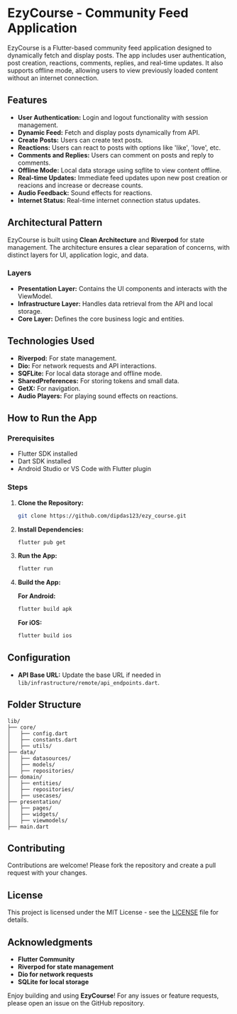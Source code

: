 # EzyCourse - Community Feed Application

EzyCourse is a Flutter-based community feed application designed to dynamically fetch and display posts. The app includes user authentication, post creation, reactions, comments, replies, and real-time updates. It also supports offline mode, allowing users to view previously loaded content without an internet connection.

## Features
- **User Authentication:** Login and logout functionality with session management.
- **Dynamic Feed:** Fetch and display posts dynamically from API.
- **Create Posts:** Users can create text posts.
- **Reactions:** Users can react to posts with options like 'like', 'love', etc.
- **Comments and Replies:** Users can comment on posts and reply to comments.
- **Offline Mode:** Local data storage using sqflite to view content offline.
- **Real-time Updates:** Immediate feed updates upon new post creation or reacions and increase or decrease counts.
- **Audio Feedback:** Sound effects for reactions.
- **Internet Status:** Real-time internet connection status updates.

## Architectural Pattern
EzyCourse is built using **Clean Architecture** and **Riverpod** for state management. The architecture ensures a clear separation of concerns, with distinct layers for UI, application logic, and data.

### Layers
- **Presentation Layer:** Contains the UI components and interacts with the ViewModel.
- **Infrastructure Layer:** Handles data retrieval from the API and local storage.
- **Core Layer:** Defines the core business logic and entities.
  
## Technologies Used
- **Riverpod:** For state management.
- **Dio:** For network requests and API interactions.
- **SQFLite:** For local data storage and offline mode.
- **SharedPreferences:** For storing tokens and small data.
- **GetX:** For navigation.
- **Audio Players:** For playing sound effects on reactions.

## How to Run the App

### Prerequisites
- Flutter SDK installed
- Dart SDK installed
- Android Studio or VS Code with Flutter plugin

### Steps
1. **Clone the Repository:**
   ```bash
   git clone https://github.com/dipdas123/ezy_course.git
   ```
2. **Install Dependencies:**
   ```bash
   flutter pub get
   ```
3. **Run the App:**
   ```bash
   flutter run
   ```
4. **Build the App:**
   
   **For Android:**
   ```bash
   flutter build apk
   ```
   
   **For iOS:**
   ```bash
   flutter build ios
   ```

## Configuration
- **API Base URL:** Update the base URL if needed in `lib/infrastructure/remote/api_endpoints.dart`.
## Folder Structure
```
lib/
├── core/
│   ├── config.dart
│   ├── constants.dart
│   ├── utils/
├── data/
│   ├── datasources/
│   ├── models/
│   ├── repositories/
├── domain/
│   ├── entities/
│   ├── repositories/
│   ├── usecases/
├── presentation/
│   ├── pages/
│   ├── widgets/
│   ├── viewmodels/
├── main.dart
```

## Contributing
Contributions are welcome! Please fork the repository and create a pull request with your changes.

## License
This project is licensed under the MIT License - see the [LICENSE](LICENSE) file for details.

## Acknowledgments
- **Flutter Community**
- **Riverpod for state management**
- **Dio for network requests**
- **SQLite for local storage**

Enjoy building and using **EzyCourse**! For any issues or feature requests, please open an issue on the GitHub repository.

